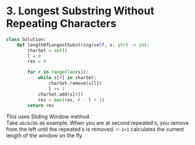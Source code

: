 # 3. Longest Substring Without Repeating Characters

```python
class Solution:
    def lengthOfLongestSubstring(self, s: str) -> int:
        charSet = set()
        l = 0
        res = 0

        for r in range(len(s)):
            while s[r] in charSet:
                charSet.remove(s[l])
                l += 1
            charSet.add(s[r])
            res = max(res, r - l + 1)
        return res
```

This uses Sliding Window method.   
Take `abcbcbb` as example. When you are at second repeated `b`, you remove from
the left until the repeated `b` is removed. `r-1+1` calculates the current
length of the window on the fly.
